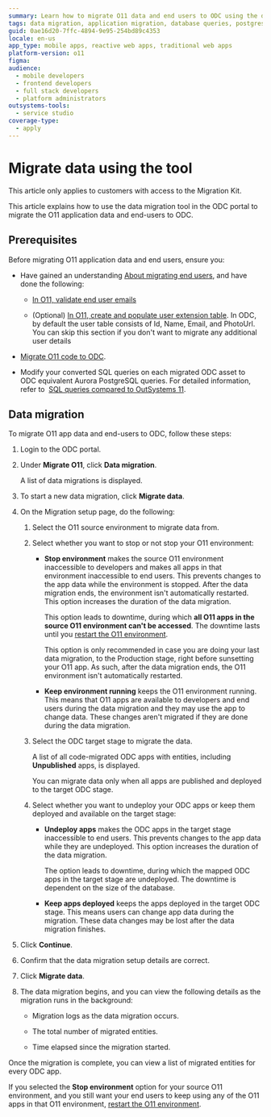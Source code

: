 ```yaml
---
summary: Learn how to migrate O11 data and end users to ODC using the data  migration tool.
tags: data migration, application migration, database queries, postgresql, user management
guid: 0ae16d20-7ffc-4894-9e95-254bd89c4353
locale: en-us
app_type: mobile apps, reactive web apps, traditional web apps
platform-version: o11
figma:
audience:
  - mobile developers
  - frontend developers
  - full stack developers
  - platform administrators
outsystems-tools:
  - service studio
coverage-type:
  - apply
---
```


# Migrate data using the tool

<div class="info" markdown="1">

This article only applies to customers with access to the Migration Kit.

</div>

This article explains how to use the data migration tool in the ODC portal to migrate the O11 application data and end-users to ODC.

## Prerequisites

Before migrating O11 application data and end users, ensure you:

* Have gained an understanding [About migrating end users](execute-about-migrate-data.md), and have done the following:

    * [In O11, validate end user emails](execute-about-migrate-data.md#validate-end-user-emails)

    * (Optional) [In O11, create and populate user extension table](execute-about-migrate-data.md#create-and-populate-user-extension-table). In ODC, by default the user table consists of Id, Name, Email, and PhotoUrl. You can skip this section if you don't want to migrate any additional user details

* [Migrate O11 code to ODC](execute-how-to-migrate-code.md).

* Modify your converted SQL queries on each migrated ODC asset to ODC equivalent Aurora PostgreSQL queries. For detailed information, refer to  [SQL queries compared to OutSystems 11](https://success.outsystems.com/documentation/outsystems_developer_cloud/onboarding_developers/sql_queries_compared_to_outsystems_11/).

## Data migration

To migrate O11 app data and end-users to ODC, follow these steps:

1. Login to the ODC portal.

1. Under **Migrate O11**, click **Data migration**.

    A list of data migrations is displayed.

1. To start a new data migration, click **Migrate data**.

1. On the Migration setup page, do the following:

    1. Select the O11 source environment to migrate data from.

    1. Select whether you want to stop or not stop your O11 environment:
    
        * **Stop environment** makes the source O11 environment inaccessible to developers and makes all apps in that environment inaccessible to end users. This prevents changes to the app data while the environment is stopped. After the data migration ends, the environment isn't automatically restarted. This option increases the duration of the data migration.

            <div class="warning" markdown="1">

            This option leads to downtime, during which **all O11 apps in the source O11 environment can't be accessed**. The downtime lasts until you [restart the O11 environment](https://success.outsystems.com/support/troubleshooting/infrastructure_management/restart_services_on_outsystems_cloud/).

            This option is only recommended in case you are doing your last data migration, to the Production stage, right before sunsetting your O11 app.
            As such, after the data migration ends, the O11 environment isn't automatically restarted.

            </div>

        * **Keep environment running** keeps the O11 environment running. This means that O11 apps are available to developers and end users during the data migration and they may use the app to change data. These changes aren't migrated if they are done during the data migration.

    1. Select the ODC target stage to migrate the data.

        A list of all code-migrated ODC apps with entities, including **Unpublished** apps, is displayed.  

        You can migrate data only when all apps are published and deployed to the target ODC stage.

    1. Select whether you want to undeploy your ODC apps or keep them deployed and available on the target stage:

        * **Undeploy apps** makes the ODC apps in the target stage inaccessible to end users. This prevents changes to the app data while they are undeployed. This option increases the duration of the data migration.

            <div class="warning" markdown="1">

            The option leads to downtime, during which the mapped ODC apps in the target stage are undeployed. The downtime is dependent on the size of the database.

            </div>

        * **Keep apps deployed** keeps the apps deployed in the target ODC stage. This means users can change app data during the migration. These data changes may be lost after the data migration finishes.

1. Click **Continue**.

1. Confirm that the data migration setup details are correct.

1. Click **Migrate data**.

1. The data migration begins, and you can view the following details as the migration runs in the background:

   * Migration logs as the data migration occurs.

   * The total number of migrated entities.

   * Time elapsed since the migration started.

Once the migration is complete, you can view a list of migrated entities for every ODC app.

<div class="info" markdown=1>

If you selected the **Stop environment** option for your source O11 environment, and you still want your end users to keep using any of the O11 apps in that O11 environment, [restart the O11 environment](https://success.outsystems.com/support/troubleshooting/infrastructure_management/restart_services_on_outsystems_cloud/).

</div>
